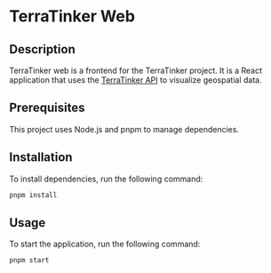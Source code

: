 # TerraTinker Web

## Description

TerraTinker web is a frontend for the TerraTinker project. It is a React application that uses the [TerraTinker API](../api/README.md) to visualize geospatial data.

## Prerequisites

This project uses Node.js and pnpm to manage dependencies.

## Installation

To install dependencies, run the following command:

```bash
pnpm install
```

## Usage

To start the application, run the following command:

```bash
pnpm start
```
